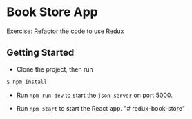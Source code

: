 # Book Store App

Exercise: Refactor the code to use Redux

## Getting Started

- Clone the project, then run

```bash
$ npm install
```

- Run `npm run dev` to start the `json-server` on port 5000.

- Run `npm start` to start the React app.
"# redux-book-store" 
